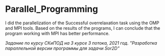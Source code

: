 # Parallel_Programming

I did the parallelization of the Successful overrelaxation task using the OMP and MPI tools. Based on the results of the programs, I can conclude that the program working with MPI has better performance.


_Задание по курсу СКиПОД на 3 курсе 3 потока, 2021 год. "Разработка параллельной версии программы для задачи Sor2D"_
